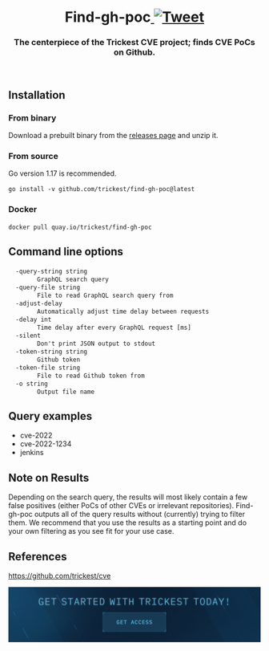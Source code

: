 <h1 align="center">Find-gh-poc<a href="https://twitter.com/intent/tweet?text=Find-gh-poc%20-%20The%20centerpiece%20of%20the%20Trickest%20CVE%20project%3B%20finds%20CVE%20PoCs%20on%20Github%20%40trick3st%0Ahttps%3A%2F%2Fgithub.com%2Ftrickest%2Ffind-gh-poc"> <img src="https://img.shields.io/badge/Tweet--lightgrey?logo=twitter&style=social" alt="Tweet" height="20"/></a></h1>

<h3 align="center">
The centerpiece of the Trickest CVE project; finds CVE PoCs on Github. 
</h3>
<br>

## Installation
### From binary
Download a prebuilt binary from the [releases page](https://github.com/trickest/find-gh-poc/releases/latest) and unzip it.

### From source
Go version 1.17 is recommended.
```
go install -v github.com/trickest/find-gh-poc@latest
```

### Docker
```
docker pull quay.io/trickest/find-gh-poc
```

## Command line options
```
  -query-string string
    	GraphQL search query
  -query-file string
    	File to read GraphQL search query from
  -adjust-delay
    	Automatically adjust time delay between requests
  -delay int
    	Time delay after every GraphQL request [ms]
  -silent
    	Don't print JSON output to stdout
  -token-string string
    	Github token
  -token-file string
    	File to read Github token from
  -o string
    	Output file name
```

## Query examples
- cve-2022
- cve-2022-1234
- jenkins

## Note on Results
Depending on the search query, the results will most likely contain a few false positives (either PoCs of other CVEs or irrelevant repositories). Find-gh-poc outputs all of the query results without (currently) trying to filter them. We recommend that you use the results as a starting point and do your own filtering as you see fit for your use case.

## References
https://github.com/trickest/cve

[<img src="./banner.png" />](https://trickest.io/auth/register)
